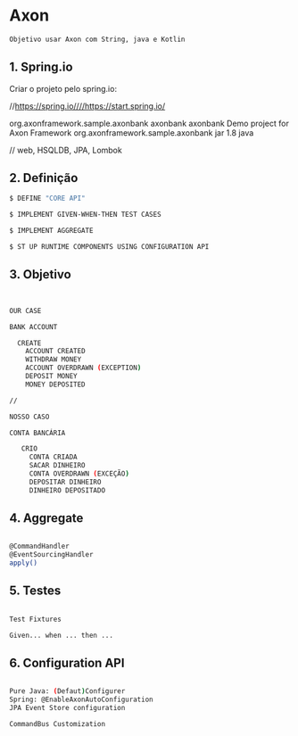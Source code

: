 # Axon

```sh
Objetivo usar Axon com String, java e Kotlin
```
 
## 1. Spring.io

Criar o projeto pelo spring.io:    

//https://spring.io////https://start.spring.io/

org.axonframework.sample.axonbank
axonbank
axonbank
Demo project for Axon Framework
org.axonframework.sample.axonbank
jar
1.8
java

// web, HSQLDB, JPA, Lombok

 
## 2. Definição
 

```sh
$ DEFINE "CORE API"

$ IMPLEMENT GIVEN-WHEN-THEN TEST CASES

$ IMPLEMENT AGGREGATE

$ ST UP RUNTIME COMPONENTS USING CONFIGURATION API

```

 
## 3. Objetivo
 

```sh


OUR CASE

BANK ACCOUNT

  CREATE
    ACCOUNT CREATED
    WITHDRAW MONEY
    ACCOUNT OVERDRAWN (EXCEPTION)
    DEPOSIT MONEY
    MONEY DEPOSITED

//

NOSSO CASO

CONTA BANCÁRIA

   CRIO
     CONTA CRIADA
     SACAR DINHEIRO
     CONTA OVERDRAWN (EXCEÇÃO)
     DEPOSITAR DINHEIRO
     DINHEIRO DEPOSITADO

```
 
## 4. Aggregate 

```sh

@CommandHandler
@EventSourcingHandler
apply()

```
 
## 5. Testes 

```sh

Test Fixtures

Given... when ... then ...

```
 
## 6. Configuration API 

```sh

Pure Java: (Defaut)Configurer
Spring: @EnableAxonAutoConfiguration
JPA Event Store configuration

CommandBus Customization

```